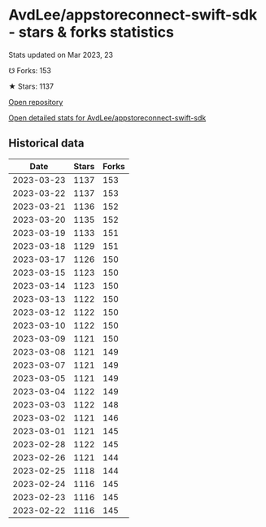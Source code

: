 # AvdLee/appstoreconnect-swift-sdk - stars & forks statistics

Stats updated on Mar 2023, 23

☋ Forks: 153

★ Stars: 1137

[Open repository](https://github.com/AvdLee/appstoreconnect-swift-sdk)

[Open detailed stats for AvdLee/appstoreconnect-swift-sdk](https://reviewgithub.com/rep/AvdLee/appstoreconnect-swift-sdk)

## Historical data
| Date | Stars | Forks |
|------|-------|-------|
| 2023-03-23 | 1137 | 153 | 
| 2023-03-22 | 1137 | 153 | 
| 2023-03-21 | 1136 | 152 | 
| 2023-03-20 | 1135 | 152 | 
| 2023-03-19 | 1133 | 151 | 
| 2023-03-18 | 1129 | 151 | 
| 2023-03-17 | 1126 | 150 | 
| 2023-03-15 | 1123 | 150 | 
| 2023-03-14 | 1123 | 150 | 
| 2023-03-13 | 1122 | 150 | 
| 2023-03-12 | 1122 | 150 | 
| 2023-03-10 | 1122 | 150 | 
| 2023-03-09 | 1121 | 150 | 
| 2023-03-08 | 1121 | 149 | 
| 2023-03-07 | 1121 | 149 | 
| 2023-03-05 | 1121 | 149 | 
| 2023-03-04 | 1122 | 149 | 
| 2023-03-03 | 1122 | 148 | 
| 2023-03-02 | 1121 | 146 | 
| 2023-03-01 | 1121 | 145 | 
| 2023-02-28 | 1122 | 145 | 
| 2023-02-26 | 1121 | 144 | 
| 2023-02-25 | 1118 | 144 | 
| 2023-02-24 | 1116 | 145 | 
| 2023-02-23 | 1116 | 145 | 
| 2023-02-22 | 1116 | 145 | 

